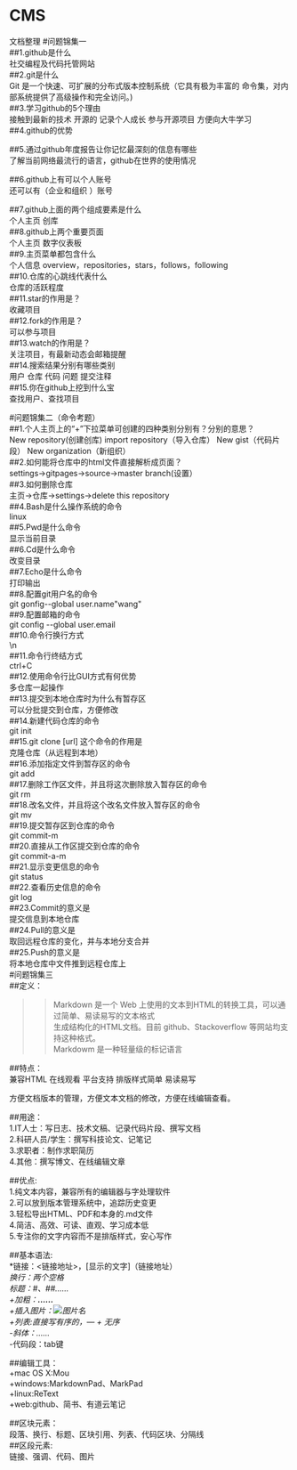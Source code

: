 # CMS
文档整理
#问题锦集一  
##1.github是什么  
    社交编程及代码托管网站  
##2.git是什么  
    Git 是一个快速、可扩展的分布式版本控制系统（它具有极为丰富的
命令集，对内部系统提供了高级操作和完全访问。)  
##3.学习github的5个理由  
    接触到最新的技术  开源的  记录个人成长  参与开源项目  方便向大牛学习  
##4.github的优势  
     
##5.通过github年度报告让你记忆最深刻的信息有哪些  
     了解当前网络最流行的语言，github在世界的使用情况  
    
##6.github上有可以个人账号  
 还可以有（企业和组织 ）账号    

##7.github上面的两个组成要素是什么  
      个人主页  创库      
##8.github上两个重要页面  
      个人主页  数字仪表板  
##9.主页菜单都包含什么  
      个人信息  overview，repositories，stars，follows，following    
##10.仓库的心跳线代表什么  
      仓库的活跃程度  
##11.star的作用是？  
      收藏项目  
##12.fork的作用是？  
      可以参与项目  
##13.watch的作用是？  
     关注项目，有最新动态会邮箱提醒  
##14.搜索结果分别有哪些类别  
     用户 仓库 代码  问题 提交注释  
##15.你在github上挖到什么宝  
     查找用户、查找项目  


#问题锦集二（命令考题）  
##1.个人主页上的“+”下拉菜单可创建的四种类别分别有？分别的意思？  
   New repository(创建创库)  import repository（导入仓库）
  New gist（代码片段） New organization（新组织）  
##2.如何能将仓库中的html文件直接解析成页面？  
  settings->gitpages->source->master branch(设置）  
##3.如何删除仓库  
  主页->仓库->settings->delete this repository  
##4.Bash是什么操作系统的命令  
   linux  
##5.Pwd是什么命令  
   显示当前目录  
##6.Cd是什么命令  
   改变目录  
##7.Echo是什么命令  
   打印输出  
##8.配置git用户名的命令  
   git gonfig--global user.name"wang"  
##9.配置邮箱的命令  
   git config --global user.email  
##10.命令行换行方式  
    \n  
##11.命令行终结方式  
    ctrl+C  
##12.使用命令行比GUI方式有何优势  
    多仓库一起操作    
##13.提交到本地仓库时为什么有暂存区  
    可以分批提交到仓库，方便修改  
##14.新建代码仓库的命令  
     git init   
##15.git clone [url] 这个命令的作用是  
     克隆仓库（从远程到本地）  
##16.添加指定文件到暂存区的命令  
     git add  
##17.删除工作区文件，并且将这次删除放入暂存区的命令  
     git rm  
##18.改名文件，并且将这个改名文件放入暂存区的命令  
     git mv  
##19.提交暂存区到仓库的命令  
     git commit-m   
##20.直接从工作区提交到仓库的命令  
     git commit-a-m  
##21.显示变更信息的命令  
      git status    
##22.查看历史信息的命令  
     git log  
##23.Commit的意义是  
    提交信息到本地仓库  
##24.Pull的意义是  
   取回远程仓库的变化，并与本地分支合并  
##25.Push的意义是  
   将本地仓库中文件推到远程仓库上  
#问题锦集三  
##定义：  
   >>Markdown 是一个 Web 上使用的文本到HTML的转换工具，可以通过简单、易读易写的文本格式  
 >生成结构化的HTML文档。目前 github、Stackoverflow 等网站均支持这种格式。  
 >Markdowm 是一种轻量级的标记语言  

##特点：  
兼容HTML 在线观看 平台支持 排版样式简单 易读易写  

方便文档版本的管理，方便文本文档的修改，方便在线编辑查看。  

##用途：  
1.IT人士：写日志、技术文稿、记录代码片段、撰写文档  
2.科研人员/学生：撰写科技论文、记笔记  
3.求职者：制作求职简历  
4.其他：撰写博文、在线编辑文章  

##优点:  
    1.纯文本内容，兼容所有的编辑器与字处理软件  
    2.可以放到版本管理系统中，追踪历史变更  
    3.轻松导出HTML、PDF和本身的.md文件  
    4.简洁、高效、可读、直观、学习成本低  
    5.专注你的文字内容而不是排版样式，安心写作  

##基本语法:    
*链接：<链接地址>，[显示的文字]（链接地址）  
*换行：两个空格  
*标题：#、##……  
+加粗：**……**  
+插入图片：![图片名](地址)  
+列表:直接写有序的，— + 无序  
-斜体：*……*  
-代码段：tab键  

##编辑工具：  
+mac OS X:Mou  
+windows:MarkdownPad、MarkPad  
+linux:ReText  
+web:github、简书、有道云笔记  
 
##区块元素：  
段落、换行、标题、区块引用、列表、代码区块、分隔线  
##区段元素:  
链接、强调、代码、图片  

